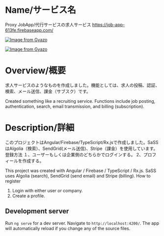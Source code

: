 # Name/サービス名
Proxy JobApp/代行サービスの求人サービス
https://job-app-613fe.firebaseapp.com/

[![Image from Gyazo](https://i.gyazo.com/d5b068d1281b6ee451f82779066855b3.jpg)](https://gyazo.com/d5b068d1281b6ee451f82779066855b3)

[![Image from Gyazo](https://i.gyazo.com/2b53819211a33da411e63587576c0e9a.png)](https://gyazo.com/2b53819211a33da411e63587576c0e9a)


# Overview/概要
求人サービスのようなものを作成しました。機能としては、求人の投稿、認証、検索、メール送信、課金（サブスク）です。

Created something like a recruiting service. Functions include job posting, authentication, search, email transmission, and billing (subscription).

# Description/詳細
このプロジェクトはAngular/Firebase/TypeScript/Rx.jsで作成しました。SaSSはAlgolia（検索）、SendGrid(メール送信)、Stripe（課金）を使用しています。
登録方法
１、ユーザーもしくは企業側のどちらかでログインする。
2、プロフィールを作成する。

This project was created with Angular / Firebase / TypeScript / Rx.js. SaSS uses Algolia (search), SendGrid (send email) and Stripe (billing).
How to register
1. Login with either user or company.
2. Create a profile.

## Development server

Run `ng serve` for a dev server. Navigate to `http://localhost:4200/`. The app will automatically reload if you change any of the source files.

